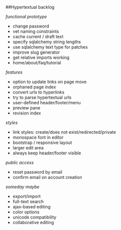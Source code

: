 ##Hypertextual backlog

*functional prototype*

- change password
- vet naming constraints
- cache current / draft text
- specify sqlalchemy string lengths
- use sqlalchemy text type for patches
- improve slug generator
- get relative imports working
- home/about/faq/tutorial

*features*

- option to update links on page move
- orphaned page index
- convert urls to hyperlinks
- try to parse hypertextual urls
- user-defined header/footer/menu
- preview pane
- revision index

*styles*

- link styles: create/does not exist/redirected/private
- monospace font in editor
- bootstrap / responsive layout
- larger edit area
- always keep header/footer visible

*public access*

- reset password by email
- confirm email on account creation

*someday maybe*

- export/import
- full-text search
- ajax-based editing
- color options
- unicode compatibility
- collaborative editing